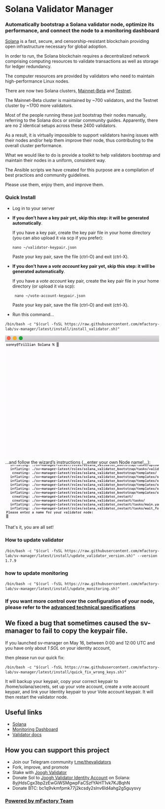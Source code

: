 # Solana Validator Manager

### Automatically bootstrap a Solana validator node, optimize its performance, and connect the node to a monitoring dashboard

[Solana](https://solana.com/) is a fast, secure, and censorship-resistant blockchain providing open infrastructure necessary for global adoption.

In order to run, the Solana blockchain requires a decentralized network comprising computing resources to validate transactions as well as storage for ledger redundancy.

The computer resources are provided by validators who need to maintain high-performance Linux nodes.

There are now two Solana clusters, [Mainnet-Beta](https://explorer.solana.com/)  and [Testnet](https://explorer.solana.com/?cluster=testnet).

The Mainnet-Beta cluster is maintained by ~700 validators, and the Testnet cluster by ~1700 more validators.

Most of the people running these just bootstrap their nodes manually, referring to the Solana docs or similar community guides. Apparently, there are no 2 identical setups across these 2400 validators.

As a result, it is virtually impossible to support validators having issues with their nodes and/or help them improve their node, thus contributing to the overall cluster performance.

What we would like to do is provide a toolkit to help validators bootstrap and maintain their nodes in a uniform, consistent way.

The Ansible scripts we have created for this purpose are a compilation of best practices and community guidelines.

Please use them, enjoy them, and improve them.

### Quick Install

* Log in to your server
* __If you don’t have a key pair yet, skip this step: it will be generated automatically__.

  If you have a key pair, create the key pair file in your home directory (you can also upload it via scp if you prefer):
  ````shell
  nano ~/validator-keypair.json
  ````   
  Paste your key pair, save the file (ctrl-O) and exit (ctrl-X).
* __If you don’t have a *vote account* key pair yet, skip this step: it will be generated automatically__.

  If you have a *vote account* key pair, create the key pair file in your home directory (or upload it via scp):
  ````shell
   nano ~/vote-account-keypair.json
  ````  
  Paste your key pair, save the file (ctrl-O) and exit (ctrl-X).
* Run this command…

````shell
/bin/bash -c "$(curl -fsSL https://raw.githubusercontent.com/mfactory-lab/sv-manager/latest/install/install_validator.sh)"
````
  <img src="docs/launch.gif" width=500>
…and follow the wizard’s instructions (__enter your own Node name!__):

  <img src="docs/wizard.gif" width=500>

That's it, you are all set!

### How to update validator

````shell
/bin/bash -c "$(curl -fsSL https://raw.githubusercontent.com/mfactory-lab/sv-manager/latest/install/update_validator_version.sh)" --version 1.7.9
````

### how to update monitoring

````shell
/bin/bash -c "$(curl -fsSL https://raw.githubusercontent.com/mfactory-lab/sv-manager/latest/install/update_monitoring.sh)" 
````


### If you want more control over the configuration of your node, please refer to the [advanced technical specifications](docs/advanced.md)

## We fixed a bug that sometimes caused the sv-manager to fail to copy the keypair file.
If you launched sv-manager on May 16, between 0:00 and 12:00 UTC and
you have only about *1 SOL* on your identity account,

then please run our quick fix:

`````shell
/bin/bash -c "$(curl -fsSL https://raw.githubusercontent.com/mfactory-lab/sv-manager/latest/install/quick_fix_wrong_keys.sh)"
`````

It will backup your keypair, copy your correct keypair to /home/solana/secrets, set up your vote account, create a vote account keypair, and link your Identity keypair to your Vote account keypair. It will then restart the validator node.


## Useful links

* [Solana](https://solana.com/)
* [Monitoring Dashboard](https://solana.thevalidators.io/)
* [Validator docs](https://docs.solana.com/running-validator)

## How you can support this project

- Join our Telegram community [t.me/thevalidators](https://t.me/thevalidators)
- Fork, improve, and promote
- Stake with [Joogh Validator](https://solanabeach.io/validator/DPmsofVJ1UMRZADgwYAHotJnazMwohHzRHSoomL6Qcao)
- Donate Sol to [Joogh Validator Identity Account](https://joogh.io) on Solana: 8yjHdsCgx3bp2zEwGiWSMgwpFaCSzfYAHT1vk7KJBqhN
- Donate BTC: bc1q9vkmfpmk77j2kcsdy2slnv6ld4ahg2g5guysvy

### [Powered by mFactory Team](https://mfactory.tech)

